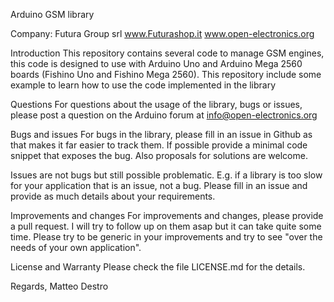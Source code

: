 Arduino GSM library

Company:    Futura Group srl
			www.Futurashop.it
  			www.open-electronics.org
 
Introduction
This repository contains several code to manage GSM engines, this code is designed to use with Arduino Uno and Arduino Mega 2560 boards (Fishino Uno and Fishino Mega 2560).
This repository include some example to learn how to use the code implemented in the library

Questions
For questions about the usage of the library, bugs or issues, please post a question on the Arduino forum at info@open-electronics.org

Bugs and issues
For bugs in the library, please fill in an issue in Github as that makes it far easier to track them. 
If possible provide a minimal code snippet that exposes the bug. Also proposals for solutions are welcome.

Issues are not bugs but still possible problematic. E.g. if a library is too slow for your application that is
an issue, not a bug. Please fill in an issue and provide as much details about your requirements.

Improvements and changes
For improvements and changes, please provide a pull request. I will try to follow up on them asap but it can take
quite some time. Please try to be generic in your improvements and try to see "over the needs of your own application".

License and Warranty
Please check the file LICENSE.md for the details.

Regards, Matteo Destro